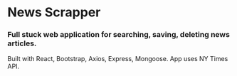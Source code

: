 # News Scrapper

### Full stuck web application for searching, saving, deleting news articles.

Built with React, Bootstrap, Axios, Express, Mongoose. App uses NY Times API.


